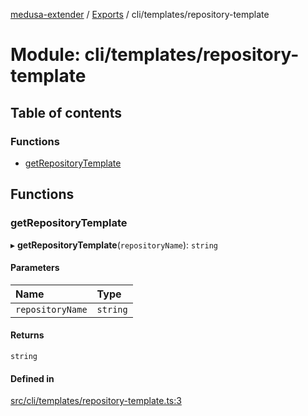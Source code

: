 [medusa-extender](../README.md) / [Exports](../modules.md) / cli/templates/repository-template

# Module: cli/templates/repository-template

## Table of contents

### Functions

- [getRepositoryTemplate](cli_templates_repository_template.md#getrepositorytemplate)

## Functions

### getRepositoryTemplate

▸ **getRepositoryTemplate**(`repositoryName`): `string`

#### Parameters

| Name | Type |
| :------ | :------ |
| `repositoryName` | `string` |

#### Returns

`string`

#### Defined in

[src/cli/templates/repository-template.ts:3](https://github.com/adrien2p/medusa-extender/blob/143701c/src/cli/templates/repository-template.ts#L3)
